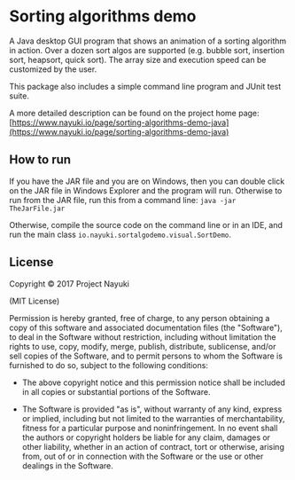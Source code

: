 Sorting algorithms demo
=======================

A Java desktop GUI program that shows an animation of a sorting algorithm in action.
Over a dozen sort algos are supported (e.g. bubble sort, insertion sort, heapsort, quick sort).
The array size and execution speed can be customized by the user.

This package also includes a simple command line program and JUnit test suite.

A more detailed description can be found on the project home page:  
[https://www.nayuki.io/page/sorting-algorithms-demo-java](https://www.nayuki.io/page/sorting-algorithms-demo-java)


How to run
----------

If you have the JAR file and you are on Windows, then you can double click on
the JAR file in Windows Explorer and the program will run. Otherwise to run from
the JAR file, run this from a command line: `java -jar TheJarFile.jar`

Otherwise, compile the source code on the command line or in an IDE, and run the
main class `io.nayuki.sortalgodemo.visual.SortDemo`.


License
-------

Copyright © 2017 Project Nayuki

(MIT License)

Permission is hereby granted, free of charge, to any person obtaining a copy of
this software and associated documentation files (the "Software"), to deal in
the Software without restriction, including without limitation the rights to
use, copy, modify, merge, publish, distribute, sublicense, and/or sell copies of
the Software, and to permit persons to whom the Software is furnished to do so,
subject to the following conditions:

* The above copyright notice and this permission notice shall be included in
  all copies or substantial portions of the Software.

* The Software is provided "as is", without warranty of any kind, express or
  implied, including but not limited to the warranties of merchantability,
  fitness for a particular purpose and noninfringement. In no event shall the
  authors or copyright holders be liable for any claim, damages or other
  liability, whether in an action of contract, tort or otherwise, arising from,
  out of or in connection with the Software or the use or other dealings in the
  Software.
